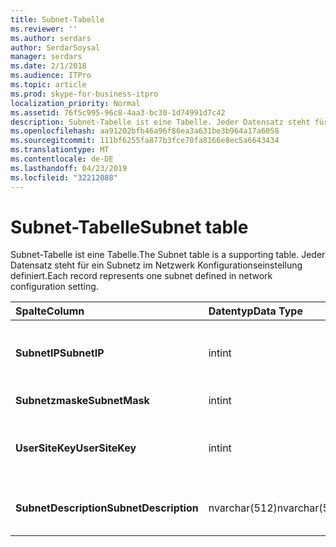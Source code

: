 ```yaml
---
title: Subnet-Tabelle
ms.reviewer: ''
ms.author: serdars
author: SerdarSoysal
manager: serdars
ms.date: 2/1/2018
ms.audience: ITPro
ms.topic: article
ms.prod: skype-for-business-itpro
localization_priority: Normal
ms.assetid: 76f5c995-96c8-4aa3-bc30-1d74991d7c42
description: Subnet-Tabelle ist eine Tabelle. Jeder Datensatz steht für ein Subnetz im Netzwerk Konfigurationseinstellung definiert.
ms.openlocfilehash: aa91202bfb46a96f86ea3a631be3b964a17a6058
ms.sourcegitcommit: 111bf6255fa877b3fce70fa8166e8ec5a6643434
ms.translationtype: MT
ms.contentlocale: de-DE
ms.lasthandoff: 04/23/2019
ms.locfileid: "32212088"
---
```

# <a name="subnet-table"></a><span data-ttu-id="ca821-104">Subnet-Tabelle</span><span class="sxs-lookup"><span data-stu-id="ca821-104">Subnet table</span></span>
 
<span data-ttu-id="ca821-105">Subnet-Tabelle ist eine Tabelle.</span><span class="sxs-lookup"><span data-stu-id="ca821-105">The Subnet table is a supporting table.</span></span> <span data-ttu-id="ca821-106">Jeder Datensatz steht für ein Subnetz im Netzwerk Konfigurationseinstellung definiert.</span><span class="sxs-lookup"><span data-stu-id="ca821-106">Each record represents one subnet defined in network configuration setting.</span></span>
  
|<span data-ttu-id="ca821-107">**Spalte**</span><span class="sxs-lookup"><span data-stu-id="ca821-107">**Column**</span></span>|<span data-ttu-id="ca821-108">**Datentyp**</span><span class="sxs-lookup"><span data-stu-id="ca821-108">**Data Type**</span></span>|<span data-ttu-id="ca821-109">**Schlüssel/Index**</span><span class="sxs-lookup"><span data-stu-id="ca821-109">**Key/Index**</span></span>|<span data-ttu-id="ca821-110">**Details**</span><span class="sxs-lookup"><span data-stu-id="ca821-110">**Details**</span></span>|
|:-----|:-----|:-----|:-----|
|<span data-ttu-id="ca821-111">**SubnetIP**</span><span class="sxs-lookup"><span data-stu-id="ca821-111">**SubnetIP**</span></span> <br/> |<span data-ttu-id="ca821-112">int</span><span class="sxs-lookup"><span data-stu-id="ca821-112">int</span></span>  <br/> |<span data-ttu-id="ca821-113">Primär, Fremd</span><span class="sxs-lookup"><span data-stu-id="ca821-113">Primary, Foreign</span></span>  <br/> |<span data-ttu-id="ca821-114">Ganzzahlige Darstellung der Subnetz-IP.</span><span class="sxs-lookup"><span data-stu-id="ca821-114">Integer representation for the subnet IP.</span></span>  <br/> |
|<span data-ttu-id="ca821-115">**Subnetzmaske**</span><span class="sxs-lookup"><span data-stu-id="ca821-115">**SubnetMask**</span></span> <br/> |<span data-ttu-id="ca821-116">int</span><span class="sxs-lookup"><span data-stu-id="ca821-116">int</span></span>  <br/> ||<span data-ttu-id="ca821-117">Subnetzmaske</span><span class="sxs-lookup"><span data-stu-id="ca821-117">Subnet mask.</span></span>  <br/> |
|<span data-ttu-id="ca821-118">**UserSiteKey**</span><span class="sxs-lookup"><span data-stu-id="ca821-118">**UserSiteKey**</span></span> <br/> |<span data-ttu-id="ca821-119">int</span><span class="sxs-lookup"><span data-stu-id="ca821-119">int</span></span>  <br/> |<span data-ttu-id="ca821-120">Ausländisch</span><span class="sxs-lookup"><span data-stu-id="ca821-120">Foreign</span></span>  <br/> |<span data-ttu-id="ca821-121">Verweis von der [UserSite-Tabelle](usersite.md).</span><span class="sxs-lookup"><span data-stu-id="ca821-121">Referenced from the [UserSite table](usersite.md).</span></span>  <br/> |
|<span data-ttu-id="ca821-122">**SubnetDescription**</span><span class="sxs-lookup"><span data-stu-id="ca821-122">**SubnetDescription**</span></span> <br/> |<span data-ttu-id="ca821-123">nvarchar(512)</span><span class="sxs-lookup"><span data-stu-id="ca821-123">nvarchar(512)</span></span>  <br/> ||<span data-ttu-id="ca821-124">Die Beschreibung des Subnetzes.</span><span class="sxs-lookup"><span data-stu-id="ca821-124">The description for the subnet.</span></span>  <br/> |
   

